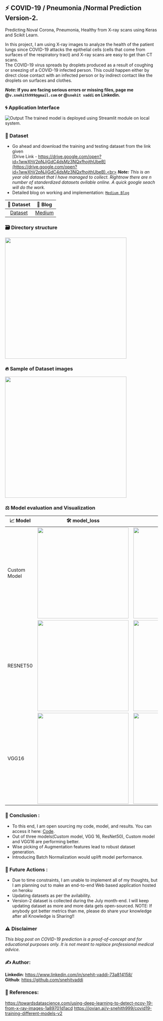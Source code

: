 ## ⚡ COVID-19 / Pneumonia /Normal Prediction Version-2.

Predicting Noval Corona, Pneumonia, Healthy from X-ray scans using Keras and Scikit Learn.<br>

In this project, I am using X-ray images to analyze the health of the patient lungs since COVID-19 attacks the epithelial cells (cells that come from surfaces of the respiratory tract) and X-ray scans are easy to get than CT scans. <br>
The COVID-19  virus spreads by droplets produced as a result of coughing or sneezing of a COVID-19 infected person. This could happen either by direct close contact with an infected person or by indirect contact like the droplets on surfaces and clothes.<br>

**_Note:_ If you are facing serious errors or missing files, page me @`v.snehith999@gmail.com` or @`snehit vaddi` on Linkedin.**
### 🌀 Application Interface 
![Output](https://github.com/snehitvaddi/NovelCorona-Pneumonia-Prediction_V2/blob/master/dataset/streamlit-output.jpeg)
The trained model is deployed using Streamlit module on local system.
### 📁 Dataset
* Go ahead and download the training and testing dataset from the link given<br> 
[Drive Link - https://drive.google.com/open?id=1wwXhV2pNJjGdC4dsMz3NQxfhojthUbeB](https://drive.google.com/open?id=1wwXhV2pNJjGdC4dsMz3NQxfhojthUbeB).<br>
_**Note:** This is an year old dataset that I have managed to collect. Rightnow there are n number of standerdized datasets avilable online. A quick google seach will do the work._<br> 
* Detailed blog on working and implementation: [`Medium Blog`](https://v-snehith999.medium.com/covid-19-pneumonia-prediction-using-deep-learning-3fcddba12df5)

| 📂 Dataset |  📑 Blog   |
|:-:|:-:|
|[Dataset](https://drive.google.com/open?id=1wwXhV2pNJjGdC4dsMz3NQxfhojthUbeB)| [Medium](https://v-snehith999.medium.com/covid-19-pneumonia-prediction-using-deep-learning-3fcddba12df5) |

### 🗃 Directory structure 
<img src="https://github.com/snehitvaddi/NovelCorona-Pneumonia-Healthy-Prediction/blob/master/dataset/dir.PNG" width="400">

### 🔥 Sample of Dataset images
<img src="https://github.com/snehitvaddi/NovelCorona-Pneumonia-Healthy-Prediction/blob/master/dataset/a2.png" width="400">

### ⚖ Model evaluation and Visualization

|   📈 Model     |  🛠  model_loss   |   💡  model_acc    |
|------------------|------------------|------------------|
| Custom Model|<img src="https://github.com/snehitvaddi/NovelCorona-Pneumonia-Prediction_V2/blob/master/Evaluation%20Graphs/Custom-model_loss.png" width="300"> | <img src="https://github.com/snehitvaddi/NovelCorona-Pneumonia-Prediction_V2/blob/master/Evaluation%20Graphs/Custom-model_accuracy.png" width="300"> |
| RESNET50|<img src="https://github.com/snehitvaddi/NovelCorona-Pneumonia-Prediction_V2/blob/master/Evaluation%20Graphs/RESNET50-model_loss.png" width="300"> | <img src="https://github.com/snehitvaddi/NovelCorona-Pneumonia-Prediction_V2/blob/master/Evaluation%20Graphs/ResNet50-model_accuracy.png" width="300"> |
| VGG16 |<img src="https://github.com/snehitvaddi/NovelCorona-Pneumonia-Prediction_V2/blob/master/Evaluation%20Graphs/VGG16-model_loss.png" width="300"> | <img src="https://github.com/snehitvaddi/NovelCorona-Pneumonia-Prediction_V2/blob/master/Evaluation%20Graphs/VGG16-model_accuracy.png" width="300"> |
  
### 🧠 Conclusion : 
* To this end, I am open sourcing  my code, model, and results. You can access it here: [Code](https://jovian.ml/v-snehith999/corona-pneumonia-normal-keras).
* Out of three models(Custom model, VGG 16, ResNet50), Custom model and VGG16 are performing better.
* Wise picking of Augmentation features lead to robust dataset generation.
* Introducing Batch Normalization would uplift model performance.

### 📑 Future Actions :
* Due to time constraints, I am unable to implement all of my thoughts, but I am planning out to make an end-to-end Web based application hosted on heroku<br>
* Updating datasets as per the avilability. 
* Version-2 dataset is collected during the July month-end. I will keep updating dataset as more and more data gets open-sourced.
NOTE: If anybody got better metrics than me, please do share your knowledge after all Knowledge is Sharing!!

### ⚠ Disclaimer
<i>This blog post on COVID-19 prediction is a proof-of-concept and for educational purposes only. It is not meant to replace professional medical advice.</i>

### ✍ Author:
<b>Linkedin</b>: https://www.linkedin.com/in/snehit-vaddi-73a814158/ <br>
<b>Github</b>: https://github.com/snehitvaddi

### 📑 References: 
https://towardsdatascience.com/using-deep-learning-to-detect-ncov-19-from-x-ray-images-1a89701d1acd
https://jovian.ai/v-snehith999/covid19-training-different-models-v2
